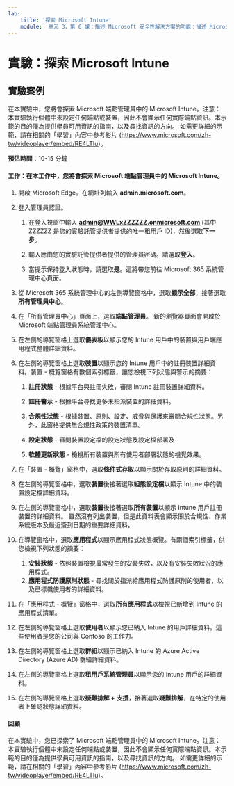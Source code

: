 ```yaml
---
lab:
    title: '探索 Microsoft Intune'
    module: '單元 3，第 6 課：描述 Microsoft 安全性解決方案的功能：描述 Microsoft Intune 的端點安全性'
---
```



# 實驗：探索 Microsoft Intune

## 實驗案例

在本實驗中，您將會探索 Microsoft 端點管理員中的 Microsoft Intune。注意：本實驗執行個體中未設定任何端點或裝置，因此不會顯示任何實際端點資訊。本示範的目的僅為提供學員可用資訊的指南，以及尋找資訊的方向。  如需更詳細的示範，請在相關的「學習」內容中參考影片 (<https://www.microsoft.com/zh-tw/videoplayer/embed/RE4LTIu>)。

**預估時間**：10-15 分鐘

#### 工作：在本工作中，您將會探索 Microsoft 端點管理員中的 Microsoft Intune。

1. 開啟 Microsoft Edge。在網址列輸入 **admin.microsoft.com**。

1. 登入管理員認證。
    1. 在登入視窗中輸入 **admin@WWLxZZZZZZ.onmicrosoft.com** (其中 ZZZZZZ 是您的實驗託管提供者提供的唯一租用戶 ID)，然後選取**下一步**。
    
    1. 輸入應由您的實驗託管提供者提供的管理員密碼。請選取**登入**。
    1. 當提示保持登入狀態時，請選取**是**。這將帶您前往 Microsoft 365 系統管理中心頁面。

1. 從 Microsoft 365 系統管理中心的左側導覽窗格中，選取**顯示全部**，接著選取**所有管理員中心**。

1. 在「所有管理員中心」頁面上，選取**端點管理員**。  新的瀏覽器頁面會開啟於 Microsoft 端點管理員系統管理中心。

1. 在左側的導覽窗格上選取**儀表板**以顯示您的 Intune 用戶中的裝置與用戶端應用程式整體詳細資料。

1. 在左側的導覽窗格上選取**裝置**以顯示您的 Intune 用戶中的註冊裝置詳細資料。裝置 - 概覽窗格有數個索引標籤，讓您檢視下列狀態與警示的摘要：
    1. **註冊狀態** - 根據平台與註冊失敗，審閱 Intune 註冊裝置詳細資料。
    
    1. **註冊警示** - 根據平台尋找更多未指派裝置的詳細資料。
    1. **合規性狀態** - 根據裝置、原則、設定、威脅與保護來審閱合規性狀態。另外，此窗格提供無合規性政策的裝置清單。
    1. **設定狀態** - 審閱裝置設定檔的設定狀態及設定檔部署及
    1. **軟體更新狀態** - 檢視所有裝置與所有使用者部署狀態的視覺效果。

1. 在「裝置 - 概覽」窗格中，選取**條件式存取**以顯示關於存取原則的詳細資料。

1. 在左側的導覽窗格中，選取**裝置**後接著選取**組態設定檔**以顯示 Intune 中的裝置設定檔詳細資料。

1. 在左側的導覽窗格中，選取**裝置**後接著選取**所有裝置**以顯示 Intune 用戶註冊裝置的詳細資料。  雖然沒有列出裝置，但是此資料表會顯示關於合規性、作業系統版本及最近簽到日期的重要詳細資料。

1. 在導覽窗格中，選取**應用程式**以顯示應用程式狀態概覽。有兩個索引標籤，供您檢視下列狀態的摘要：
    1. **安裝狀態** - 依照裝置檢視最常發生的安裝失敗，以及有安裝失敗狀況的應用程式。
    1. **應用程式防護原則狀態** - 尋找關於指派給應用程式防護原則的使用者，以及已標幟使用者的詳細資料。

1. 在「應用程式 - 概覽」窗格中，選取**所有應用程式**以檢視已新增到 Intune 的應用程式清單。

1. 在左側的導覽窗格上選取**使用者**以顯示您已納入 Intune 的用戶詳細資料。這些使用者是您的公司與 Contoso 的工作力。

1. 在左側的導覽窗格上選取**群組**以顯示已納入 Intune 的 Azure Active Directory (Azure AD) 群組詳細資料。

1. 在左側的導覽窗格上選取**租用戶系統管理員**以顯示您的 Intune 用戶的詳細資料。

1. 在左側的導覽窗格上選取**疑難排解 + 支援**，接著選取**疑難排解**，在特定的使用者上確認狀態詳細資料。

#### 回顧

在本實驗中，您已探索了 Microsoft 端點管理員中的 Microsoft Intune。注意：本實驗執行個體中未設定任何端點或裝置，因此不會顯示任何實際端點資訊。本示範的目的僅為提供學員可用資訊的指南，以及尋找資訊的方向。  如需更詳細的示範，請在相關的「學習」內容中參考影片 (<https://www.microsoft.com/zh-tw/videoplayer/embed/RE4LTIu>)。

